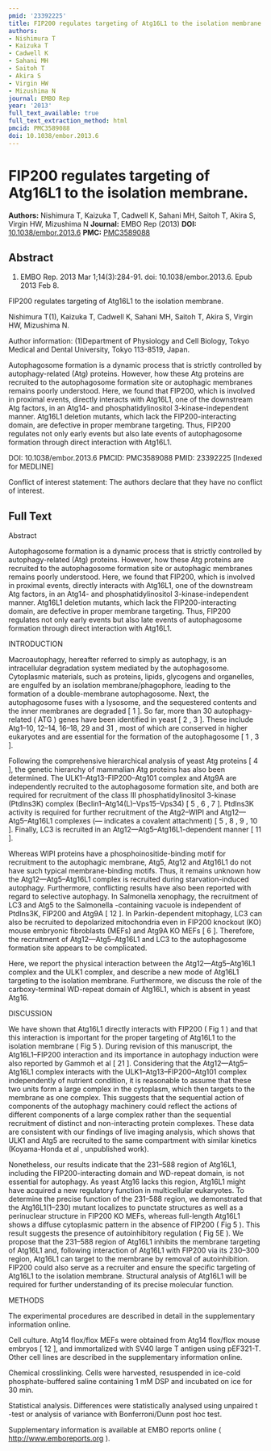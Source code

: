 ```yaml
---
pmid: '23392225'
title: FIP200 regulates targeting of Atg16L1 to the isolation membrane.
authors:
- Nishimura T
- Kaizuka T
- Cadwell K
- Sahani MH
- Saitoh T
- Akira S
- Virgin HW
- Mizushima N
journal: EMBO Rep
year: '2013'
full_text_available: true
full_text_extraction_method: html
pmcid: PMC3589088
doi: 10.1038/embor.2013.6
---
```


# FIP200 regulates targeting of Atg16L1 to the isolation membrane.
**Authors:** Nishimura T, Kaizuka T, Cadwell K, Sahani MH, Saitoh T, Akira S, Virgin HW, Mizushima N
**Journal:** EMBO Rep (2013)
**DOI:** [10.1038/embor.2013.6](https://doi.org/10.1038/embor.2013.6)
**PMC:** [PMC3589088](https://www.ncbi.nlm.nih.gov/pmc/articles/PMC3589088/)

## Abstract

1. EMBO Rep. 2013 Mar 1;14(3):284-91. doi: 10.1038/embor.2013.6. Epub 2013 Feb 8.

FIP200 regulates targeting of Atg16L1 to the isolation membrane.

Nishimura T(1), Kaizuka T, Cadwell K, Sahani MH, Saitoh T, Akira S, Virgin HW, 
Mizushima N.

Author information:
(1)Department of Physiology and Cell Biology, Tokyo Medical and Dental 
University, Tokyo 113-8519, Japan.

Autophagosome formation is a dynamic process that is strictly controlled by 
autophagy-related (Atg) proteins. However, how these Atg proteins are recruited 
to the autophagosome formation site or autophagic membranes remains poorly 
understood. Here, we found that FIP200, which is involved in proximal events, 
directly interacts with Atg16L1, one of the downstream Atg factors, in an Atg14- 
and phosphatidylinositol 3-kinase-independent manner. Atg16L1 deletion mutants, 
which lack the FIP200-interacting domain, are defective in proper membrane 
targeting. Thus, FIP200 regulates not only early events but also late events of 
autophagosome formation through direct interaction with Atg16L1.

DOI: 10.1038/embor.2013.6
PMCID: PMC3589088
PMID: 23392225 [Indexed for MEDLINE]

Conflict of interest statement: The authors declare that they have no conflict 
of interest.

## Full Text

Abstract

Autophagosome formation is a dynamic process that is strictly controlled by autophagy-related (Atg) proteins. However, how these Atg proteins are recruited to the autophagosome formation site or autophagic membranes remains poorly understood. Here, we found that FIP200, which is involved in proximal events, directly interacts with Atg16L1, one of the downstream Atg factors, in an Atg14- and phosphatidylinositol 3-kinase-independent manner. Atg16L1 deletion mutants, which lack the FIP200-interacting domain, are defective in proper membrane targeting. Thus, FIP200 regulates not only early events but also late events of autophagosome formation through direct interaction with Atg16L1.

INTRODUCTION

Macroautophagy, hereafter referred to simply as autophagy, is an intracellular degradation system mediated by the autophagosome. Cytoplasmic materials, such as proteins, lipids, glycogens and organelles, are engulfed by an isolation membrane/phagophore, leading to the formation of a double-membrane autophagosome. Next, the autophagosome fuses with a lysosome, and the sequestered contents and the inner membranes are degraded [ 1 ]. So far, more than 30 autophagy-related ( ATG ) genes have been identified in yeast [ 2 , 3 ]. These include Atg1–10, 12–14, 16–18, 29 and 31 , most of which are conserved in higher eukaryotes and are essential for the formation of the autophagosome [ 1 , 3 ].

Following the comprehensive hierarchical analysis of yeast Atg proteins [ 4 ], the genetic hierarchy of mammalian Atg proteins has also been determined. The ULK1–Atg13–FIP200–Atg101 complex and Atg9A are independently recruited to the autophagosome formation site, and both are required for recruitment of the class III phosphatidylinositol 3-kinase (PtdIns3K) complex (Beclin1–Atg14(L)–Vps15–Vps34) [ 5 , 6 , 7 ]. PtdIns3K activity is required for further recruitment of the Atg2–WIPI and Atg12—Atg5–Atg16L1 complexes (— indicates a covalent attachment) [ 5 , 8 , 9 , 10 ]. Finally, LC3 is recruited in an Atg12—Atg5–Atg16L1-dependent manner [ 11 ].

Whereas WIPI proteins have a phosphoinositide-binding motif for recruitment to the autophagic membrane, Atg5, Atg12 and Atg16L1 do not have such typical membrane-binding motifs. Thus, it remains unknown how the Atg12—Atg5–Atg16L1 complex is recruited during starvation-induced autophagy. Furthermore, conflicting results have also been reported with regard to selective autophagy. In Salmonella xenophagy, the recruitment of LC3 and Atg5 to the Salmonella -containing vacuole is independent of PtdIns3K, FIP200 and Atg9A [ 12 ]. In Parkin-dependent mitophagy, LC3 can also be recruited to depolarized mitochondria even in FIP200 knockout (KO) mouse embryonic fibroblasts (MEFs) and Atg9A KO MEFs [ 6 ]. Therefore, the recruitment of Atg12—Atg5–Atg16L1 and LC3 to the autophagosome formation site appears to be complicated.

Here, we report the physical interaction between the Atg12—Atg5–Atg16L1 complex and the ULK1 complex, and describe a new mode of Atg16L1 targeting to the isolation membrane. Furthermore, we discuss the role of the carboxy-terminal WD-repeat domain of Atg16L1, which is absent in yeast Atg16.

DISCUSSION

We have shown that Atg16L1 directly interacts with FIP200 ( Fig 1 ) and that this interaction is important for the proper targeting of Atg16L1 to the isolation membrane ( Fig 5 ). During revision of this manuscript, the Atg16L1–FIP200 interaction and its importance in autophagy induction were also reported by Gammoh et al [ 21 ]. Considering that the Atg12—Atg5–Atg16L1 complex interacts with the ULK1–Atg13–FIP200–Atg101 complex independently of nutrient condition, it is reasonable to assume that these two units form a large complex in the cytoplasm, which then targets to the membrane as one complex. This suggests that the sequential action of components of the autophagy machinery could reflect the actions of different components of a large complex rather than the sequential recruitment of distinct and non-interacting protein complexes. These data are consistent with our findings of live imaging analysis, which shows that ULK1 and Atg5 are recruited to the same compartment with similar kinetics (Koyama-Honda et al , unpublished work).

Nonetheless, our results indicate that the 231–588 region of Atg16L1, including the FIP200-interacting domain and WD-repeat domain, is not essential for autophagy. As yeast Atg16 lacks this region, Atg16L1 might have acquired a new regulatory function in multicellular eukaryotes. To determine the precise function of the 231–588 region, we demonstrated that the Atg16L1(1–230) mutant localizes to punctate structures as well as a perinuclear structure in FIP200 KO MEFs, whereas full-length Atg16L1 shows a diffuse cytoplasmic pattern in the absence of FIP200 ( Fig 5 ). This result suggests the presence of autoinhibitory regulation ( Fig 5E ). We propose that the 231–588 region of Atg16L1 inhibits the membrane targeting of Atg16L1 and, following interaction of Atg16L1 with FIP200 via its 230–300 region, Atg16L1 can target to the membrane by removal of autoinhibition. FIP200 could also serve as a recruiter and ensure the specific targeting of Atg16L1 to the isolation membrane. Structural analysis of Atg16L1 will be required for further understanding of its precise molecular function.

METHODS

The experimental procedures are described in detail in the supplementary information online.

Cell culture. Atg14 flox/flox MEFs were obtained from Atg14 flox/flox mouse embryos [ 12 ], and immortalized with SV40 large T antigen using pEF321-T. Other cell lines are described in the supplementary information online.

Chemical crosslinking. Cells were harvested, resuspended in ice-cold phosphate-buffered saline containing 1 mM DSP and incubated on ice for 30 min.

Statistical analysis. Differences were statistically analysed using unpaired t -test or analysis of variance with Bonferroni/Dunn post hoc test.

Supplementary information is available at EMBO reports online ( http://www.emboreports.org ).
